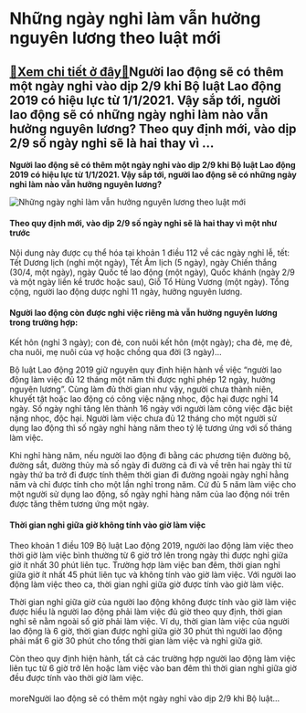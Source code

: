 Những ngày nghỉ làm vẫn hưởng nguyên lương theo luật mới
========================================================

[:gift:Xem chi tiết ở đây:gift:](https://hddtvn.com/nhung-ngay-nghi-lam-van-huong-nguyen-luong-theo-luat-moi/)Người lao động sẽ có thêm một ngày nghỉ vào dịp 2/9 khi Bộ luật Lao động 2019 có hiệu lực từ 1/1/2021. Vậy sắp tới, người lao động sẽ có những ngày nghỉ làm nào vẫn hưởng nguyên lương? Theo quy định mới, vào dịp 2/9 số ngày nghỉ sẽ là hai thay vì …
--------------------------------------------------------------------------------------------------------------------------------------------------------------------------------------------------------------------------------------------------------

**Người lao động sẽ có thêm một ngày nghỉ vào dịp 2/9 khi Bộ luật Lao động 2019 có hiệu lực từ 1/1/2021. Vậy sắp tới, người lao động sẽ có những ngày nghỉ làm nào vẫn hưởng nguyên lương?**


![Những ngày nghỉ làm vẫn hưởng nguyên lương theo luật mới](https://hddtvn.com/wp-content/uploads/2021/01/206.jpg)


#### Theo quy định mới, vào dịp 2/9 số ngày nghỉ sẽ là hai thay vì một như trước


Nội dung này được cụ thể hóa tại khoản 1 điều 112 về các ngày nghỉ lễ, tết: Tết Dương lịch (nghỉ một ngày), Tết Âm lịch (5 ngày), ngày Chiến thắng (30/4, một ngày), ngày Quốc tế lao động (một ngày), Quốc khánh (ngày 2/9 và một ngày liền kề trước hoặc sau), Giỗ Tổ Hùng Vương (một ngày). Tổng cộng, người lao động dược nghỉ 11 ngày, hưởng nguyên lương.


#### Người lao động còn được nghỉ việc riêng mà vẫn hưởng nguyên lương trong trường hợp:


Kết hôn (nghỉ 3 ngày); con đẻ, con nuôi kết hôn (một ngày); cha đẻ, mẹ đẻ, cha nuôi, mẹ nuôi của vợ hoặc chồng qua đời (3 ngày)…


Bộ luật Lao động 2019 giữ nguyên quy định hiện hành về việc “người lao động làm việc đủ 12 tháng một năm thì được nghỉ phép 12 ngày, hưởng nguyên lương”. Cùng làm đủ thời gian như vậy, người chưa thành niên, khuyết tật hoặc lao động có công việc nặng nhọc, độc hại được nghỉ 14 ngày. Số ngày nghỉ tăng lên thành 16 ngày với người làm công việc đặc biệt nặng nhọc, độc hại. Người làm việc chưa đủ 12 tháng cho một người sử dụng lao động thì số ngày nghỉ hàng năm theo tỷ lệ tương ứng với số tháng làm việc.


Khi nghỉ hàng năm, nếu người lao động đi bằng các phương tiện đường bộ, đường sắt, đường thủy mà số ngày đi đường cả đi và về trên hai ngày thì từ ngày thứ ba trở đi được tính thêm thời gian đi đường ngoài ngày nghỉ hằng năm và chỉ được tính cho một lần nghỉ trong năm. Cứ đủ 5 năm làm việc cho một người sử dụng lao động, số ngày nghỉ hàng năm của lao động nói trên được tăng thêm tương ứng một ngày.


#### Thời gian nghỉ giữa giờ không tính vào giờ làm việc


Theo khoản 1 điều 109 Bộ luật Lao động 2019, người lao động làm việc theo thời giờ làm việc bình thường từ 6 giờ trở lên trong ngày thì được nghỉ giữa giờ ít nhất 30 phút liên tục. Trường hợp làm việc ban đêm, thời gian nghỉ giữa giờ ít nhất 45 phút liên tục và không tính vào giờ làm việc. Với người lao động làm việc theo ca, thời gian nghỉ giữa giờ được tính vào giờ làm việc.


Thời gian nghỉ giữa giờ của người lao động không được tính vào giờ làm việc được hiểu là người lao động phải làm việc đủ giờ theo quy định, thời gian nghỉ sẽ nằm ngoài số giờ phải làm việc. Ví dụ, thời gian làm việc của người lao động là 6 giờ, thời gian được nghỉ giữa giờ 30 phút thì người lao động phải mất 6 giờ 30 phút cho tổng thời gian làm việc và nghỉ giữa giờ.


Còn theo quy định hiện hành, tất cả các trường hợp người lao động làm việc liên tục từ 6 giờ trở lên hoặc làm việc vào ban đêm thì thời gian nghỉ giữa giờ đều được tính vào thời giờ làm việc.


#### 


moreNgười lao động sẽ có thêm một ngày nghỉ vào dịp 2/9 khi Bộ luật…

